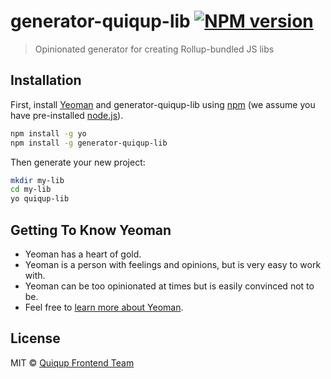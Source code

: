 # generator-quiqup-lib [![NPM version][npm-image]][npm-url]
> Opinionated generator for creating Rollup-bundled JS libs

## Installation

First, install [Yeoman](http://yeoman.io) and generator-quiqup-lib using [npm](https://www.npmjs.com/) (we assume you have pre-installed [node.js](https://nodejs.org/)).

```bash
npm install -g yo
npm install -g generator-quiqup-lib
```

Then generate your new project:

```bash
mkdir my-lib
cd my-lib
yo quiqup-lib
```

## Getting To Know Yeoman

 * Yeoman has a heart of gold.
 * Yeoman is a person with feelings and opinions, but is very easy to work with.
 * Yeoman can be too opinionated at times but is easily convinced not to be.
 * Feel free to [learn more about Yeoman](http://yeoman.io/).

## License

MIT © [Quiqup Frontend Team](https://quiqup.com)


[npm-image]: https://badge.fury.io/js/generator-quiqup-lib.svg
[npm-url]: https://npmjs.org/package/generator-quiqup-lib
[travis-image]: https://travis-ci.org/QuiqUpLTD/generator-quiqup-lib.svg?branch=master
[travis-url]: https://travis-ci.org/QuiqUpLTD/generator-quiqup-lib
[daviddm-image]: https://david-dm.org/QuiqUpLTD/generator-quiqup-lib.svg?theme=shields.io
[daviddm-url]: https://david-dm.org/QuiqUpLTD/generator-quiqup-lib
